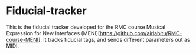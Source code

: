 # Fiducial-tracker

This is the fiducial tracker developed for the RMC course Musical Expression for New Interfaces (MENI)[https://github.com/airlabitu/RMC-course-MENI]. It tracks fiducial tags, and sends different parameters out as MIDI.

